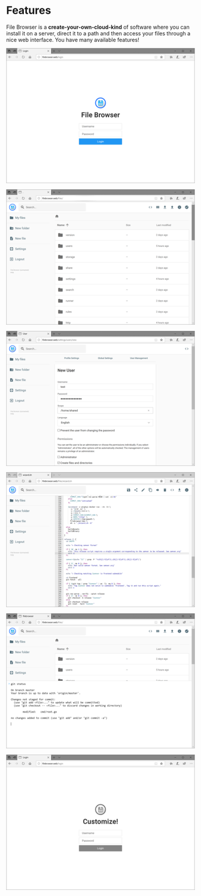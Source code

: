 # Features

File Browser is a **create-your-own-cloud-kind** of software where you can install it on a server, direct it to a path and then access your files through a nice web interface. You have many available features!

![Easy login system](<.gitbook/assets/1 (1).PNG>)

![Manage your files through a sleek interface](<.gitbook/assets/2 (1).PNG>)

![Manage users, add permissions, set scopes](<.gitbook/assets/3 (1).PNG>)

![Edit your files, of course!](<.gitbook/assets/4 (1).PNG>)

![Execute custom commands](<.gitbook/assets/5 (1).PNG>)

![Customize your installation](<.gitbook/assets/6 (1).PNG>)
